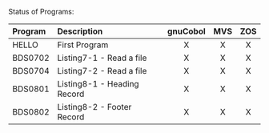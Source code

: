 Status of Programs:

| Program | Description                   | gnuCobol |  MVS  |  ZOS  |
| :------ | :---------------------------- | :------: | :---: | :---: |
| HELLO   | First Program                 |    X     |   X   |   X   |
| BDS0702 | Listing7-1 - Read a file      |    X     |   X   |   X   |
| BDS0704 | Listing7-2 - Read a file      |    X     |   X   |   X   |
| BDS0801 | Listing8-1 - Heading Record   |    X     |   X   |   X   |
| BDS0802 | Listing8-2 - Footer Record    |    X     |   X   |   X   |
